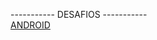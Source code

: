 ----------- DESAFIOS -----------<br>
<a href="https://viniciussaless.github.io/html-css/Desafio/d010/android.html">ANDROID</a>
